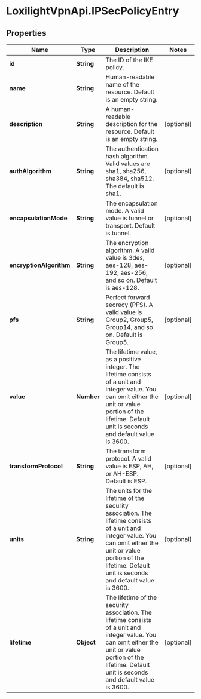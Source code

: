# LoxilightVpnApi.IPSecPolicyEntry

## Properties
Name | Type | Description | Notes
------------ | ------------- | ------------- | -------------
**id** | **String** | The ID of the IKE policy. | 
**name** | **String** | Human-readable name of the resource. Default is an empty string. | 
**description** | **String** | A human-readable description for the resource. Default is an empty string. | [optional] 
**authAlgorithm** | **String** | The authentication hash algorithm. Valid values are sha1, sha256, sha384, sha512. The default is sha1. | [optional] 
**encapsulationMode** | **String** | The encapsulation mode. A valid value is tunnel or transport. Default is tunnel. | [optional] 
**encryptionAlgorithm** | **String** | The encryption algorithm. A valid value is 3des, aes-128, aes-192, aes-256, and so on. Default is aes-128. | [optional] 
**pfs** | **String** | Perfect forward secrecy (PFS). A valid value is Group2, Group5, Group14, and so on. Default is Group5. | [optional] 
**value** | **Number** | The lifetime value, as a positive integer. The lifetime consists of a unit and integer value. You can omit either the unit or value portion of the lifetime. Default unit is seconds and default value is 3600. | [optional] 
**transformProtocol** | **String** | The transform protocol. A valid value is ESP, AH, or AH-ESP. Default is ESP. | [optional] 
**units** | **String** | The units for the lifetime of the security association. The lifetime consists of a unit and integer value. You can omit either the unit or value portion of the lifetime. Default unit is seconds and default value is 3600. | [optional] 
**lifetime** | **Object** | The lifetime of the security association. The lifetime consists of a unit and integer value. You can omit either the unit or value portion of the lifetime. Default unit is seconds and default value is 3600. | [optional] 


